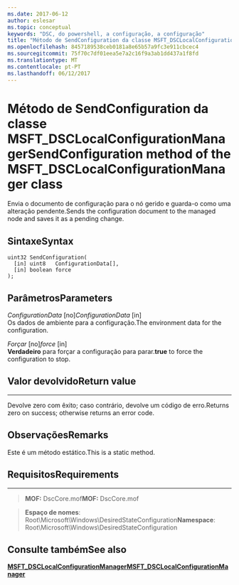 ```yaml
---
ms.date: 2017-06-12
author: eslesar
ms.topic: conceptual
keywords: "DSC, do powershell, a configuração, a configuração"
title: "Método de SendConfiguration da classe MSFT_DSCLocalConfigurationManager"
ms.openlocfilehash: 8457189538ceb0181a8e65b57a9fc3e911cbcec4
ms.sourcegitcommit: 75f70c7df01eea5e7a2c16f9a3ab1dd437a1f8fd
ms.translationtype: MT
ms.contentlocale: pt-PT
ms.lasthandoff: 06/12/2017
---
```

# <a name="sendconfiguration-method-of-the-msftdsclocalconfigurationmanager-class"></a><span data-ttu-id="4ba2b-103">Método de SendConfiguration da classe MSFT_DSCLocalConfigurationManager</span><span class="sxs-lookup"><span data-stu-id="4ba2b-103">SendConfiguration method of the MSFT_DSCLocalConfigurationManager class</span></span>

<span data-ttu-id="4ba2b-104">Envia o documento de configuração para o nó gerido e guarda-o como uma alteração pendente.</span><span class="sxs-lookup"><span data-stu-id="4ba2b-104">Sends the configuration document to the managed node and saves it as a pending change.</span></span>

<a name="syntax"></a><span data-ttu-id="4ba2b-105">Sintaxe</span><span class="sxs-lookup"><span data-stu-id="4ba2b-105">Syntax</span></span>
------

```mof
uint32 SendConfiguration(
  [in] uint8   ConfigurationData[],
  [in] boolean force
);
```

<a name="parameters"></a><span data-ttu-id="4ba2b-106">Parâmetros</span><span class="sxs-lookup"><span data-stu-id="4ba2b-106">Parameters</span></span>
----------

<span data-ttu-id="4ba2b-107">*ConfigurationData* \[no\]</span><span class="sxs-lookup"><span data-stu-id="4ba2b-107">*ConfigurationData* \[in\]</span></span>  
<span data-ttu-id="4ba2b-108">Os dados de ambiente para a configuração.</span><span class="sxs-lookup"><span data-stu-id="4ba2b-108">The environment data for the configuration.</span></span>

<span data-ttu-id="4ba2b-109">*Forçar* \[no\]</span><span class="sxs-lookup"><span data-stu-id="4ba2b-109">*force* \[in\]</span></span>  
<span data-ttu-id="4ba2b-110">**Verdadeiro** para forçar a configuração para parar.</span><span class="sxs-lookup"><span data-stu-id="4ba2b-110">**true** to force the configuration to stop.</span></span>

## <a name="return-value"></a><span data-ttu-id="4ba2b-111">Valor devolvido</span><span class="sxs-lookup"><span data-stu-id="4ba2b-111">Return value</span></span>
------------

<span data-ttu-id="4ba2b-112">Devolve zero com êxito; caso contrário, devolve um código de erro.</span><span class="sxs-lookup"><span data-stu-id="4ba2b-112">Returns zero on success; otherwise returns an error code.</span></span>

## <a name="remarks"></a><span data-ttu-id="4ba2b-113">Observações</span><span class="sxs-lookup"><span data-stu-id="4ba2b-113">Remarks</span></span>

<span data-ttu-id="4ba2b-114">Este é um método estático.</span><span class="sxs-lookup"><span data-stu-id="4ba2b-114">This is a static method.</span></span>

## <a name="requirements"></a><span data-ttu-id="4ba2b-115">Requisitos</span><span class="sxs-lookup"><span data-stu-id="4ba2b-115">Requirements</span></span>
------------
><span data-ttu-id="4ba2b-116">**MOF:** DscCore.mof</span><span class="sxs-lookup"><span data-stu-id="4ba2b-116">**MOF:** DscCore.mof</span></span>

><span data-ttu-id="4ba2b-117">**Espaço de nomes**: Root\Microsoft\Windows\DesiredStateConfiguration</span><span class="sxs-lookup"><span data-stu-id="4ba2b-117">**Namespace**: Root\Microsoft\Windows\DesiredStateConfiguration</span></span>


## <a name="see-also"></a><span data-ttu-id="4ba2b-118">Consulte também</span><span class="sxs-lookup"><span data-stu-id="4ba2b-118">See also</span></span>


[<span data-ttu-id="4ba2b-119">**MSFT_DSCLocalConfigurationManager**</span><span class="sxs-lookup"><span data-stu-id="4ba2b-119">**MSFT_DSCLocalConfigurationManager**</span></span>](msft-dsclocalconfigurationmanager.md)


 

 



